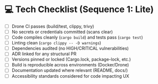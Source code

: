 # 💻 Tech Checklist (Sequence 1: Lite)

- [ ] Drone CI passes (build/test, clippy, trivy)
- [ ] No secrets or credentials committed (scans clear)
- [ ] Code compiles cleanly (`cargo build`) and tests pass (`cargo test`)
- [ ] Linting clean (`cargo clippy -- -D warnings`)
- [ ] Dependencies audited (no HIGH/CRITICAL vulnerabilities)
- [ ] ADR linked for any structural PR
- [ ] Versions pinned or locked (Cargo.lock, package-lock, etc.)
- [ ] Build is reproducible across environments (Docker/Drone)
- [ ] Documentation updated where relevant (README, docs/)
- [ ] Accessibility standards considered for code impacting UX
